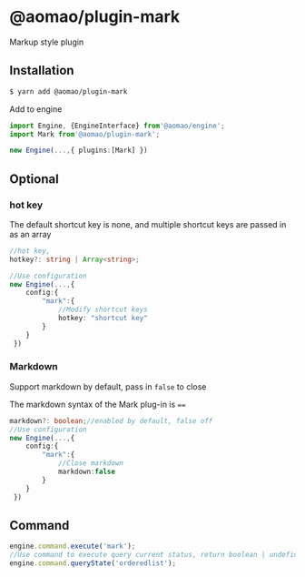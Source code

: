 # @aomao/plugin-mark

Markup style plugin

## Installation

```bash
$ yarn add @aomao/plugin-mark
```

Add to engine

```ts
import Engine, {EngineInterface} from'@aomao/engine';
import Mark from'@aomao/plugin-mark';

new Engine(...,{ plugins:[Mark] })
```

## Optional

### hot key

The default shortcut key is none, and multiple shortcut keys are passed in as an array

```ts
//hot key,
hotkey?: string | Array<string>;

//Use configuration
new Engine(...,{
    config:{
        "mark":{
            //Modify shortcut keys
            hotkey: "shortcut key"
        }
    }
 })
```

### Markdown

Support markdown by default, pass in `false` to close

The markdown syntax of the Mark plug-in is `==`

```ts
markdown?: boolean;//enabled by default, false off
//Use configuration
new Engine(...,{
    config:{
        "mark":{
            //Close markdown
            markdown:false
        }
    }
 })
```

## Command

```ts
engine.command.execute('mark');
//Use command to execute query current status, return boolean | undefined
engine.command.queryState('orderedlist');
```

